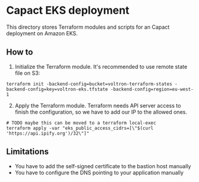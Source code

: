 # Capact EKS deployment

This directory stores Terraform modules and scripts for an Capact deployment on Amazon EKS.

## How to

1. Initialize the Terraform module. It's recommended to use remote state file on S3:
```
terraform init -backend-config=bucket=voltron-terraform-states -backend-config=key=voltron-eks.tfstate -backend-config=region=eu-west-1
```

2. Apply the Terraform module. Terraform needs API server access to finish the configuration, so we have to add our IP to the allowed ones.
```
# TODO maybe this can be moved to a terraform local-exec
terraform apply -var "eks_public_access_cidrs=[\"$(curl 'https://api.ipify.org')/32\"]"
```

## Limitations

- You have to add the self-signed certificate to the bastion host manually
- You have to configure the DNS pointing to your application manually
